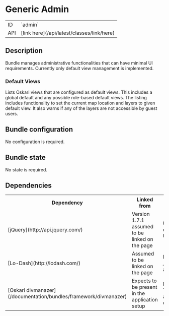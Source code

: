# Generic Admin

<table class="table">
  <tr>
    <td>ID</td><td>`admin`</td>
  </tr>
  <tr>
    <td>API</td><td>[link here](/api/latest/classes/link/here)</td>
  </tr>
</table>

## Description

Bundle manages administrative functionalities that can have minimal UI requirements. Currently only default view management is implemented.

### Default Views

Lists Oskari views that are configured as default views. This includes a global default and any possible role-based default views.
The listing includes functionality to set the current map location and layers to given default view. It also warns if any of the layers are
not accessible by guest users.

## Bundle configuration

No configuration is required.

## Bundle state

No state is required.

## Dependencies

<table class="table">
  <tr>
    <th>Dependency</th><th>Linked from</th><th>Purpose</th>
  </tr>
  <tr>
    <td> [jQuery](http://api.jquery.com/) </td>
    <td> Version 1.7.1 assumed to be linked on the page</td>
    <td> Used to create the UI</td>
  </tr>
  <tr>
    <td> [Lo-Dash](http://lodash.com/) </td>
    <td> Assumed to be linked on the page</td>
    <td> Mainly for _.template() and _.each()</td>
  </tr>
  <tr>
    <td> [Oskari divmanazer](/documentation/bundles/framework/divmanazer)</td>
    <td> Expects to be present in the application setup </td>
    <td> For Tile/Flyout and other UI components</td>
  </tr>
</table>
